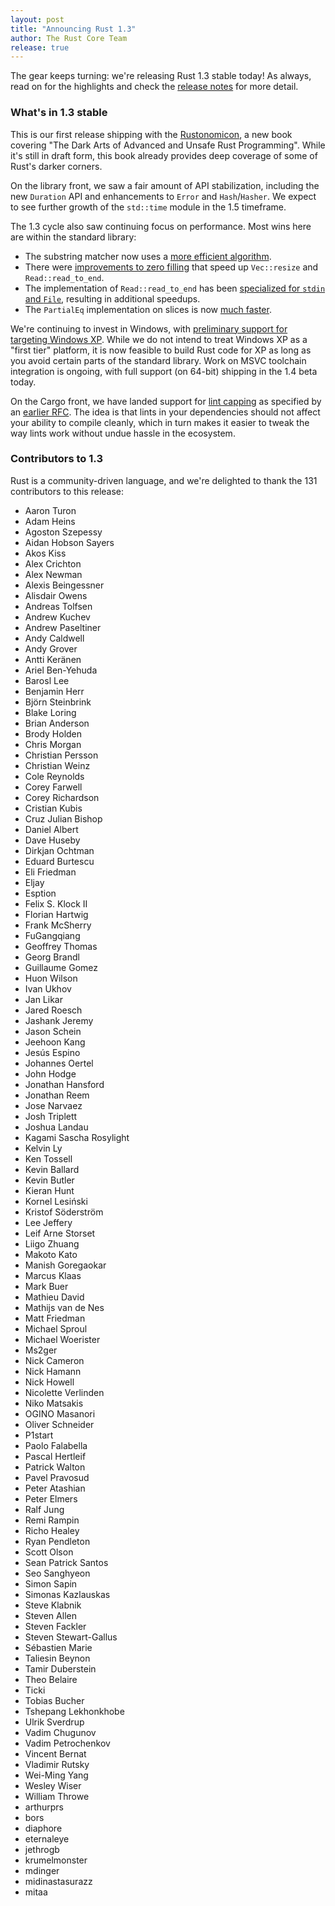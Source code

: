 ```yaml
---
layout: post
title: "Announcing Rust 1.3"
author: The Rust Core Team
release: true
---
```


The gear keeps turning: we're releasing Rust 1.3 stable today! As always, read
on for the highlights and check the [release notes][notes] for more detail.

[install]: http://www.rust-lang.org/install.html
[notes]: https://github.com/rust-lang/rust/blob/master/RELEASES.md#version-130-september-2015

### What's in 1.3 stable

This is our first release shipping with the
[Rustonomicon](https://doc.rust-lang.org/nightly/nomicon/), a new book covering
"The Dark Arts of Advanced and Unsafe Rust Programming". While it's still in
draft form, this book already provides deep coverage of some of Rust's darker
corners.

On the library front, we saw a fair amount of API stabilization, including the
new `Duration` API and enhancements to `Error` and `Hash`/`Hasher`. We expect to
see further growth of the `std::time` module in the 1.5 timeframe.

The 1.3 cycle also saw continuing focus on performance. Most wins here are
within the standard library:

- The substring matcher now uses a
  [more efficient algorithm](https://github.com/rust-lang/rust/pull/26327).
- There were
  [improvements to zero filling](https://github.com/rust-lang/rust/pull/26849)
  that speed up `Vec::resize` and `Read::read_to_end`.
- The implementation of `Read::read_to_end` has been
  [specialized for `stdin` and `File`](https://github.com/rust-lang/rust/pull/26950),
  resulting in additional speedups.
- The `PartialEq` implementation on slices is now
  [much faster](https://github.com/rust-lang/rust/pull/26884).

We're continuing to invest in Windows, with
[preliminary support for targeting Windows XP](https://github.com/rust-lang/rust/pull/26601). While
we do not intend to treat Windows XP as a "first tier" platform, it is now
feasible to build Rust code for XP as long as you avoid certain parts of the
standard library. Work on MSVC toolchain integration is ongoing, with full
support (on 64-bit) shipping in the 1.4 beta today.

On the Cargo front, we have landed support for
[lint capping](https://github.com/rust-lang/rust/pull/27260) as specified by an
[earlier RFC](https://github.com/rust-lang/rfcs/pull/1193). The idea is that
lints in your dependencies should not affect your ability to compile cleanly,
which in turn makes it easier to tweak the way lints work without undue hassle
in the ecosystem.

### Contributors to 1.3

Rust is a community-driven language, and we're delighted to thank the 131
contributors to this release:

- Aaron Turon
- Adam Heins
- Agoston Szepessy
- Aidan Hobson Sayers
- Akos Kiss
- Alex Crichton
- Alex Newman
- Alexis Beingessner
- Alisdair Owens
- Andreas Tolfsen
- Andrew Kuchev
- Andrew Paseltiner
- Andy Caldwell
- Andy Grover
- Antti Keränen
- Ariel Ben-Yehuda
- Barosl Lee
- Benjamin Herr
- Björn Steinbrink
- Blake Loring
- Brian Anderson
- Brody Holden
- Chris Morgan
- Christian Persson
- Christian Weinz
- Cole Reynolds
- Corey Farwell
- Corey Richardson
- Cristian Kubis
- Cruz Julian Bishop
- Daniel Albert
- Dave Huseby
- Dirkjan Ochtman
- Eduard Burtescu
- Eli Friedman
- Eljay
- Esption
- Felix S. Klock II
- Florian Hartwig
- Frank McSherry
- FuGangqiang
- Geoffrey Thomas
- Georg Brandl
- Guillaume Gomez
- Huon Wilson
- Ivan Ukhov
- Jan Likar
- Jared Roesch
- Jashank Jeremy
- Jason Schein
- Jeehoon Kang
- Jesús Espino
- Johannes Oertel
- John Hodge
- Jonathan Hansford
- Jonathan Reem
- Jose Narvaez
- Josh Triplett
- Joshua Landau
- Kagami Sascha Rosylight
- Kelvin Ly
- Ken Tossell
- Kevin Ballard
- Kevin Butler
- Kieran Hunt
- Kornel Lesiński
- Kristof Söderström
- Lee Jeffery
- Leif Arne Storset
- Liigo Zhuang
- Makoto Kato
- Manish Goregaokar
- Marcus Klaas
- Mark Buer
- Mathieu David
- Mathijs van de Nes
- Matt Friedman
- Michael Sproul
- Michael Woerister
- Ms2ger
- Nick Cameron
- Nick Hamann
- Nick Howell
- Nicolette Verlinden
- Niko Matsakis
- OGINO Masanori
- Oliver Schneider
- P1start
- Paolo Falabella
- Pascal Hertleif
- Patrick Walton
- Pavel Pravosud
- Peter Atashian
- Peter Elmers
- Ralf Jung
- Remi Rampin
- Richo Healey
- Ryan Pendleton
- Scott Olson
- Sean Patrick Santos
- Seo Sanghyeon
- Simon Sapin
- Simonas Kazlauskas
- Steve Klabnik
- Steven Allen
- Steven Fackler
- Steven Stewart-Gallus
- Sébastien Marie
- Taliesin Beynon
- Tamir Duberstein
- Theo Belaire
- Ticki
- Tobias Bucher
- Tshepang Lekhonkhobe
- Ulrik Sverdrup
- Vadim Chugunov
- Vadim Petrochenkov
- Vincent Bernat
- Vladimir Rutsky
- Wei-Ming Yang
- Wesley Wiser
- William Throwe
- arthurprs
- bors
- diaphore
- eternaleye
- jethrogb
- krumelmonster
- mdinger
- midinastasurazz
- mitaa
